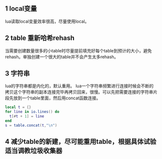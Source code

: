 ## 1 local变量
lua读取local变量效率很高，尽量使用local。

## 2 table 重新哈希rehash
当需要创建数量很多的小table时尽量提前填充好每个table到预计的大小，避免rehash。单独创建一个很大的table并不会产生太多rehash。

## 3 字符串
lua的字符串都是内化的，默认重用。
lua一个字符串频繁进行连接时候会不断的拷贝这个字符串的副本连接完毕再拷贝回来，很慢。可以先把需要连接的字符串片段先放到一个table里面，然后用concat函数连接。
```lua
local t = {}
for line in io.lines() do
  t[#t + 1] = line
end
s = table.concat(t,"\n")
```

## 4 减少table的新建，尽可能重用table，根据具体试验适当调教垃圾收集器